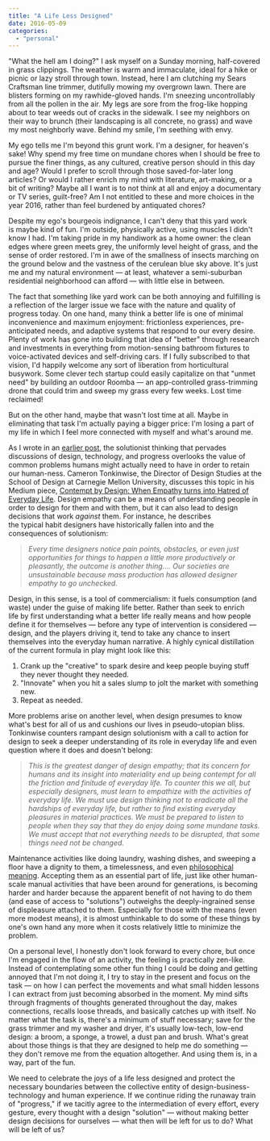 ```yaml
---
title: "A Life Less Designed"
date: 2016-05-09
categories: 
  - "personal"
---
```


"What the hell am I doing?" I ask myself on a Sunday morning, half-covered in grass clippings. The weather is warm and immaculate, ideal for a hike or picnic or lazy stroll through town. Instead, here I am clutching my Sears Craftsman line trimmer, dutifully mowing my overgrown lawn. There are blisters forming on my rawhide-gloved hands. I'm sneezing uncontrollably from all the pollen in the air. My legs are sore from the frog-like hopping about to tear weeds out of cracks in the sidewalk. I see my neighbors on their way to brunch (their landscaping is all concrete, no grass) and wave my most neighborly wave. Behind my smile, I'm seething with envy.

My ego tells me I'm beyond this grunt work. I'm a designer, for heaven's sake! Why spend my free time on mundane chores when I should be free to pursue the finer things, as any cultured, creative person should in this day and age? Would I prefer to scroll through those saved-for-later long articles? Or would I rather enrich my mind with literature, art-making, or a bit of writing? Maybe all I want is to not think at all and enjoy a documentary or TV series, guilt-free? Am I not entitled to these and more choices in the year 2016, rather than feel burdened by antiquated chores?

Despite my ego's bourgeois indignance, I can't deny that this yard work is maybe kind of fun. I'm outside, physically active, using muscles I didn't know I had. I'm taking pride in my handiwork as a home owner: the clean edges where green meets grey, the uniformly level height of grass, and the sense of order restored. I'm in awe of the smallness of insects marching on the ground below and the vastness of the cerulean blue sky above. It's just me and my natural environment — at least, whatever a semi-suburban residential neighborhood can afford — with little else in between.

The fact that something like yard work can be both annoying and fulfilling is a reflection of the larger issue we face with the nature and quality of progress today. On one hand, many think a better life is one of minimal inconvenience and maximum enjoyment: frictionless experiences, pre-anticipated needs, and adaptive systems that respond to our every desire. Plenty of work has gone into building that idea of "better" through research and investments in everything from motion-sensing bathroom fixtures to voice-activated devices and self-driving cars. If I fully subscribed to that vision, I'd happily welcome any sort of liberation from horticultural busywork. Some clever tech startup could easily capitalize on that "unmet need" by building an outdoor Roomba — an app-controlled grass-trimming drone that could trim and sweep my grass every few weeks. Lost time reclaimed!

But on the other hand, maybe that wasn't lost time at all. Maybe in eliminating that task I'm actually paying a bigger price: I'm losing a part of my life in which I feel more connected with myself and what's around me.

As I wrote in an [earlier post](/bridging-generations), the solutionist thinking that pervades discussions of design, technology, and progress overlooks the value of common problems humans might actually need to have in order to retain our human-ness. Cameron Tonkinwise, the Director of Design Studies at the School of Design at Carnegie Mellon University, discusses this topic in his Medium piece, [Contempt by Design: When Empathy turns into Hatred of Everyday Life](https://medium.com/the-overlap/contempt-by-design-b3facdc8be47#.99m7yesba). Design empathy can be a means of understanding people in order to design for them and with them, but it can also lead to design decisions that work _against_ them. For instance, he describes the typical habit designers have historically fallen into and the consequences of solutionism:

> _Every time designers notice pain points, obstacles, or even just opportunities for things to happen a little more productively or pleasantly, the outcome is another thing.... Our societies are unsustainable because mass production has allowed designer empathy to go unchecked._

Design, in this sense, is a tool of commercialism: it fuels consumption (and waste) under the guise of making life better. Rather than seek to enrich life by first understanding what a better life really means and how people define it for themselves — before any type of intervention is considered — design, and the players driving it, tend to take any chance to insert themselves into the everyday human narrative. A highly cynical distillation of the current formula in play might look like this:

1. Crank up the "creative" to spark desire and keep people buying stuff they never thought they needed.
2. "Innovate" when you hit a sales slump to jolt the market with something new.
3. Repeat as needed.

More problems arise on another level, when design presumes to know what's best for all of us and cushions our lives in pseudo-utopian bliss. Tonkinwise counters rampant design solutionism with a call to action for design to seek a deeper understanding of its role in everyday life and even question where it does and doesn't belong:

> _This is the greatest danger of design empathy; that its concern for humans and its insight into materiality end up being contempt for all the friction and finitude of everyday life. To counter this we all, but especially designers, must learn to empathize with the activities of everyday life. We must use design thinking not to eradicate all the hardships of everyday life, but rather to find existing everyday pleasures in material practices. We must be prepared to listen to people when they say that they do enjoy doing some mundane tasks. We must accept that not everything needs to be disrupted, that some things need not be changed._

Maintenance activities like doing laundry, washing dishes, and sweeping a floor have a dignity to them, a timelessness, and even [philosophical meaning](http://buddhaspace.blogspot.com/2012/06/zen-art-of-sweeping.html). Accepting them as an essential part of life, just like other human-scale manual activities that have been around for generations, is becoming harder and harder because the apparent benefit of not having to do them (and ease of access to "solutions") outweighs the deeply-ingrained sense of displeasure attached to them. Especially for those with the means (even more modest means), it is almost unthinkable to do some of these things by one's own hand any more when it costs relatively little to minimize the problem.

On a personal level, I honestly don't look forward to every chore, but once I'm engaged in the flow of an activity, the feeling is practically zen-like. Instead of contemplating some other fun thing I could be doing and getting annoyed that I'm not doing it, I try to stay in the present and focus on the task — on how I can perfect the movements and what small hidden lessons I can extract from just becoming absorbed in the moment. My mind sifts through fragments of thoughts generated throughout the day, makes connections, recalls loose threads, and basically catches up with itself. No matter what the task is, there's a minimum of stuff necessary; save for the grass trimmer and my washer and dryer, it's usually low-tech, low-end design: a broom, a sponge, a trowel, a dust pan and brush. What's great about those things is that they are designed to help me do something — they don't remove me from the equation altogether. And using them is, in a way, part of the fun.

We need to celebrate the joys of a life less designed and protect the necessary boundaries between the collective entity of design-business-technology and human experience. If we continue riding the runaway train of "progress," if we tacitly agree to the intermediation of every effort, every gesture, every thought with a design "solution" — without making better design decisions for ourselves — what then will be left for us to do? What will be left of us?

